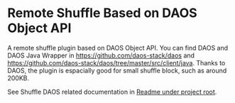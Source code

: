 # Remote Shuffle Based on DAOS Object API

A remote shuffle plugin based on DAOS Object API. You can find DAOS and DAOS Java Wrapper in https://github.com/daos-stack/daos and https://github.com/daos-stack/daos/tree/master/src/client/java.
Thanks to DAOS, the plugin is espacially good for small shuffle block, such as around 200KB.

See Shuffle DAOS related documentation in [Readme under project root](../README.md).
